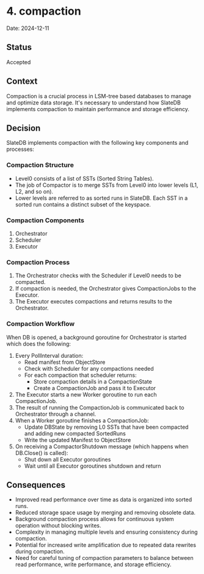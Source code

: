 # 4. compaction

Date: 2024-12-11

## Status

Accepted

## Context

Compaction is a crucial process in LSM-tree based databases to manage and optimize data storage. It's necessary to
understand how SlateDB implements compaction to maintain performance and storage efficiency.

## Decision

SlateDB implements compaction with the following key components and processes:

### Compaction Structure
- Level0 consists of a list of SSTs (Sorted String Tables).
- The job of Compactor is to merge SSTs from Level0 into lower levels (L1, L2, and so on).
- Lower levels are referred to as sorted runs in SlateDB. Each SST in a sorted run contains a distinct subset of the keyspace.

### Compaction Components
1. Orchestrator
2. Scheduler
3. Executor

### Compaction Process
1. The Orchestrator checks with the Scheduler if Level0 needs to be compacted.
2. If compaction is needed, the Orchestrator gives CompactionJobs to the Executor.
3. The Executor executes compactions and returns results to the Orchestrator.

### Compaction Workflow
When DB is opened, a background goroutine for Orchestrator is started which does the following:

1. Every PollInterval duration:
    - Read manifest from ObjectStore
    - Check with Scheduler for any compactions needed
    - For each compaction that scheduler returns:
      - Store compaction details in a CompactionState
      - Create a CompactionJob and pass it to Executor
2. The Executor starts a new Worker goroutine to run each CompactionJob.
3. The result of running the CompactionJob is communicated back to Orchestrator through a channel.
4. When a Worker goroutine finishes a CompactionJob:
    - Update DBState by removing L0 SSTs that have been compacted and adding new compacted SortedRuns
    - Write the updated Manifest to ObjectStore
5. On receiving a CompactorShutdown message (which happens when DB.Close() is called):
    - Shut down all Executor goroutines
    - Wait until all Executor goroutines shutdown and return

## Consequences

- Improved read performance over time as data is organized into sorted runs.
- Reduced storage space usage by merging and removing obsolete data.
- Background compaction process allows for continuous system operation without blocking writes.
- Complexity in managing multiple levels and ensuring consistency during compaction.
- Potential for increased write amplification due to repeated data rewrites during compaction.
- Need for careful tuning of compaction parameters to balance between read performance, write performance, and storage efficiency.
